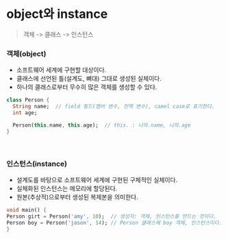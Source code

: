 object와 instance
=============
> 객체 -> 클래스 -> 인스턴스

### 객체(object)  
- 소프트웨어 세계에 구현할 대상이다.  
- 클래스에 선언된 틀(설계도, 뼈대) 그대로 생성된 실체이다.   
- 하나의 클래스로부터 무수히 많은 객체를 생성할 수 있다.   
  
```dart  
class Person {
  String name;  // field 필드(멤버 변수, 전역 변수), camel case로 표기한다.
  int age;

  Person(this.name, this.age);  // this. : 나의.name, 나의.age
}
```
<br/>

### 인스턴스(instance)  
- 설계도를 바탕으로 소프트웨어 세계에 구현된 구체적인 실체이다.  
- 실체화된 인스턴스는 메모리에 할당된다.  
- 원본(추상적)으로부터 생성된 복제본을 의미한다.  

```dart
void main() {
Person girt = Person('amy', 10);  // 생성자: 객체, 인스턴스를 만드는 것이다.
Person boy = Person('jason', 14); // Person 클래스에 boy 객체, 인스턴스이다.
}
```
<br/>

